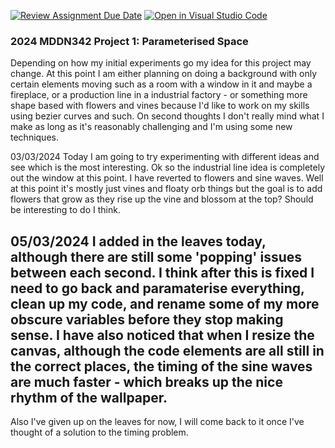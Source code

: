 [![Review Assignment Due Date](https://classroom.github.com/assets/deadline-readme-button-24ddc0f5d75046c5622901739e7c5dd533143b0c8e959d652212380cedb1ea36.svg)](https://classroom.github.com/a/DlFCTo_q)
[![Open in Visual Studio Code](https://classroom.github.com/assets/open-in-vscode-718a45dd9cf7e7f842a935f5ebbe5719a5e09af4491e668f4dbf3b35d5cca122.svg)](https://classroom.github.com/online_ide?assignment_repo_id=14047049&assignment_repo_type=AssignmentRepo)
### 2024 MDDN342 Project 1: Parameterised Space
Depending on how my initial experiments go my idea for this project may change. At this point I am either planning on doing a background with only certain elements moving such as a room with a window in it and maybe a fireplace, or a production line in a industrial factory - or something more shape based with flowers and vines because I'd like to work on my skills using bezier curves and such.
On second thoughts I don't really mind what I make as long as it's reasonably challenging and I'm using some new techniques.

03/03/2024
Today I am going to try experimenting with different ideas and see which is the most interesting.
Ok so the industrial line idea is completely out the window at this point. I have reverted to flowers and sine waves. Well at this point it's mostly just vines and floaty orb things but the goal is to add flowers that grow as they rise up the vine and blossom at the top? Should be interesting to do I think.

05/03/2024
I added in the leaves today, although there are still some 'popping' issues between each second. I think after this is fixed I need to go back and paramaterise everything, clean up my code, and rename some of my more obscure variables before they stop making sense. I have also noticed that when I resize the canvas, although the code elements are all still in the correct places, the timing of the sine waves are much faster - which breaks up the nice rhythm of the wallpaper.
--
Also I've given up on the leaves for now, I will come back to it once I've thought of a solution to the timing problem.
